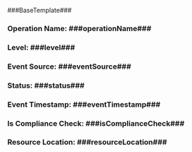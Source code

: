 ﻿###BaseTemplate###

### Operation Name: ###operationName###
### Level: ###level###
### Event Source: ###eventSource###
### Status:  ###status###
### Event Timestamp: ###eventTimestamp###
### Is Compliance Check: ###isComplianceCheck###
### Resource Location: ###resourceLocation###
